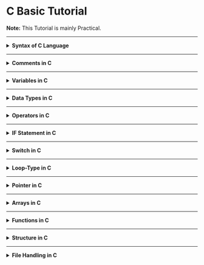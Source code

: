 # C Basic Tutorial

**Note:** This Tutorial is mainly Practical.

<hr>

<details>
<summary><b> Syntax of C Language </b></summary>

- **iostream**
	1. It stands for input output stream
	2. It is a collection of predefined functions/methods
	3. It is also called library of C
	
- **include**
	1. To include the header file into the program
	
- **#**
	1. It is called preprocessor
	2. It includes the library of C into the program before the execution of program
	
- **conio**
	1. It stsands for console input output
	2. It is used to show the ouput on console window
	
- **void**
	1. It is a keyword 
	2. It indicate that no one value is being returned by the function
	3. If we use anyother keyword like `int, float, char` etc in place of void then we will use return keyword
	
- **main**
	1. 
</details>

<hr>

<details><summary><b>Comments in C</b></summary>



</details>

<hr>

<details><summary><b>Variables in C</b></summary>



</details>

<hr>

<details><summary><b>Data Types in C</b></summary>



</details>

<hr>

<details><summary><b>Operators in C</b></summary>



</details>

<hr>

<details><summary><b>IF Statement in C</b></summary>



</details>

<hr>

<details><summary><b>Switch in C</b></summary>



</details>

<hr>

<details><summary><b>Loop-Type in C</b></summary>



</details>

<hr>

<details><summary><b>Pointer in C</b></summary>



</details>

<hr>

<details><summary><b>Arrays in C</b></summary>



</details>

<hr>

<details><summary><b>Functions in C</b></summary>



</details>

<hr>

<details><summary><b>Structure in C</b></summary>



</details>

<hr>

<details><summary><b>File Handling in C</b></summary>



</details>